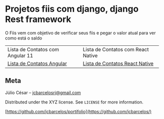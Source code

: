 # Projetos fiis com django, django Rest framework
O Fiis vem com objetivo de verificar seus fiis e pegar o valor atual para ver como está o saldo
<table>
  <tr>
     <td>Lista de Contatos com Angular 11</td>
     <td>Lista de Contatos com React Native </td>
  </tr>
  <tr>
    <td> 
    <a href="https://github.com/jcbarcelos/portifolio/tree/main/angular/listaContato">Lista de Contatos Angular</a>
    </td>
    <td>
     <a href="https://github.com/jcbarcelos/portifolio/tree/main/react/mobile">Lista de Contatos  React Native</a>
     </td>
    </tr>
 </table>
 

## Meta

Júlio César –  jcbarcelosrj@gmail.com

Distributed under the XYZ license. See ``LICENSE`` for more information.

[https://github.com/jcbarcelos/portifolio](https://github.com/jcbarcelos/)

